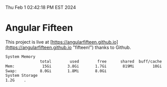 Thu Feb  1 02:42:18 PM EST 2024

# Angular Fifteen


This project is live at [https://angularfifteen.github.io](https://angularfifteen.github.io "fifteen!") thanks to Github.

```bash
System Memory
               total        used        free      shared  buff/cache   available
Mem:            15Gi       3.8Gi       1.7Gi       819Mi        10Gi        11Gi
Swap:          8.0Gi       1.8Mi       8.0Gi
System Storage
1.2G	.
```
